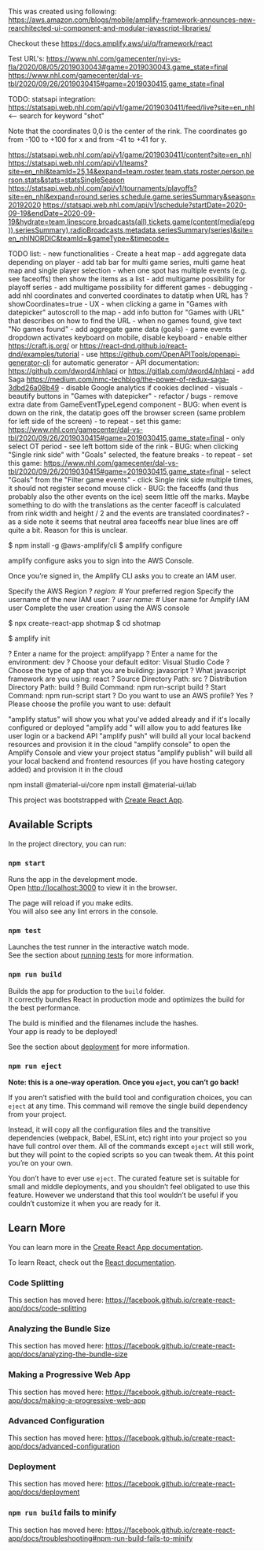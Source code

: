 This was created using following: https://aws.amazon.com/blogs/mobile/amplify-framework-announces-new-rearchitected-ui-component-and-modular-javascript-libraries/

Checkout these https://docs.amplify.aws/ui/q/framework/react


Test URL's: 
https://www.nhl.com/gamecenter/nyi-vs-fla/2020/08/05/2019030043#game=2019030043,game_state=final
https://www.nhl.com/gamecenter/dal-vs-tbl/2020/09/26/2019030415#game=2019030415,game_state=final

TODO:
statsapi integration:
https://statsapi.web.nhl.com/api/v1/game/2019030411/feed/live?site=en_nhl <-- search for keyword "shot"

Note that the coordinates 0,0 is the center of the rink. The coordinates go from -100 to +100 for x and from -41 to +41 for y.


https://statsapi.web.nhl.com/api/v1/game/2019030411/content?site=en_nhl
https://statsapi.web.nhl.com/api/v1/teams?site=en_nhl&teamId=25,14&expand=team.roster,team.stats,roster.person,person.stats&stats=statsSingleSeason
https://statsapi.web.nhl.com/api/v1/tournaments/playoffs?site=en_nhl&expand=round.series,schedule.game.seriesSummary&season=20192020
https://statsapi.web.nhl.com/api/v1/schedule?startDate=2020-09-19&endDate=2020-09-19&hydrate=team,linescore,broadcasts(all),tickets,game(content(media(epg)),seriesSummary),radioBroadcasts,metadata,seriesSummary(series)&site=en_nhlNORDIC&teamId=&gameType=&timecode=


TODO list:
    - new functionalities
        - Create a heat map
        - add aggregate data depending on player
        - add tab bar for multi game series, multi game heat map and single player selection
        - when one spot has multiple events (e.g. see faceoffs) then show the items as a list
        - add multigame possibility for playoff series
        - add multigame possibility for different games
        - debugging
            - add nhl coordinates and converted coordinates to datatip when URL has ?showCoordinates=true
        - UX
            - when clicking a game in "Games with datepicker" autoscroll to the map
            - add info button for "Games with URL" that describes on how to find the URL
            - when no games found, give text "No games found"
            - add aggregate game data (goals)
            - game events dropdown activates keyboard on mobile, disable keyboard
        - enable either https://craft.js.org/ or https://react-dnd.github.io/react-dnd/examples/tutorial
        - use https://github.com/OpenAPITools/openapi-generator-cli for automatic generator
        - API documentation: https://github.com/dword4/nhlapi or https://gitlab.com/dword4/nhlapi
        - add Saga https://medium.com/nmc-techblog/the-power-of-redux-saga-3dbd26a08b49
        - disable Google analytics if cookies declined
    - visuals
        - beautify buttons in "Games with datepicker"
    - refactor / bugs
        - remove extra date from GameEventTypeLegend component
        - BUG: when event is down on the rink, the datatip goes off the browser screen (same problem for left side of the screen)
            - to repeat 
                - set this game: https://www.nhl.com/gamecenter/dal-vs-tbl/2020/09/26/2019030415#game=2019030415,game_state=final
                - only select OT period
                - see left bottom side of the rink
        - BUG: when clicking "Single rink side" with "Goals" selected, the feature breaks
            - to repeat 
                - set this game: https://www.nhl.com/gamecenter/dal-vs-tbl/2020/09/26/2019030415#game=2019030415,game_state=final
                - select "Goals" from the "Filter game events"
                - click Single rink side multiple times, it should not register second mouse click
        - BUG: the faceoffs (and thus probably also the other events on the ice) seem little off the marks. Maybe something to do with the translations as the center faceoff is calculated from rink width and height / 2 and the events are translated coordinates?
            - as a side note it seems that neutral area faceoffs near blue lines are off quite a bit. Reason for this is unclear. 

$ npm install -g @aws-amplify/cli
$ amplify configure

amplify configure asks you to sign into the AWS Console.

Once you’re signed in, the Amplify CLI asks you to create an IAM user.

Specify the AWS Region ? 
*region*: # Your preferred region 
Specify the username of the new IAM user: ? 
*user name*: # User name for Amplify IAM user 
Complete the user creation using the AWS console


$ npx create-react-app shotmap
$ cd shotmap

$ amplify init 

? Enter a name for the project: amplifyapp 
? Enter a name for the environment: dev 
? Choose your default editor: Visual Studio Code 
? Choose the type of app that you are building: javascript 
? What javascript framework are you using: react 
? Source Directory Path: src 
? Distribution Directory Path: build 
? Build Command: npm run-script build 
? Start Command: npm run-script start 
? Do you want to use an AWS profile? Yes 
? Please choose the profile you want to use: default


"amplify status" will show you what you've added already and if it's locally configured or deployed
"amplify add <category>" will allow you to add features like user login or a backend API
"amplify push" will build all your local backend resources and provision it in the cloud
"amplify console" to open the Amplify Console and view your project status
"amplify publish" will build all your local backend and frontend resources (if you have hosting category added) and provision it in the cloud



npm install @material-ui/core
npm install @material-ui/lab


This project was bootstrapped with [Create React App](https://github.com/facebook/create-react-app).

## Available Scripts

In the project directory, you can run:

### `npm start`

Runs the app in the development mode.<br />
Open [http://localhost:3000](http://localhost:3000) to view it in the browser.

The page will reload if you make edits.<br />
You will also see any lint errors in the console.

### `npm test`

Launches the test runner in the interactive watch mode.<br />
See the section about [running tests](https://facebook.github.io/create-react-app/docs/running-tests) for more information.

### `npm run build`

Builds the app for production to the `build` folder.<br />
It correctly bundles React in production mode and optimizes the build for the best performance.

The build is minified and the filenames include the hashes.<br />
Your app is ready to be deployed!

See the section about [deployment](https://facebook.github.io/create-react-app/docs/deployment) for more information.

### `npm run eject`

**Note: this is a one-way operation. Once you `eject`, you can’t go back!**

If you aren’t satisfied with the build tool and configuration choices, you can `eject` at any time. This command will remove the single build dependency from your project.

Instead, it will copy all the configuration files and the transitive dependencies (webpack, Babel, ESLint, etc) right into your project so you have full control over them. All of the commands except `eject` will still work, but they will point to the copied scripts so you can tweak them. At this point you’re on your own.

You don’t have to ever use `eject`. The curated feature set is suitable for small and middle deployments, and you shouldn’t feel obligated to use this feature. However we understand that this tool wouldn’t be useful if you couldn’t customize it when you are ready for it.

## Learn More

You can learn more in the [Create React App documentation](https://facebook.github.io/create-react-app/docs/getting-started).

To learn React, check out the [React documentation](https://reactjs.org/).

### Code Splitting

This section has moved here: https://facebook.github.io/create-react-app/docs/code-splitting

### Analyzing the Bundle Size

This section has moved here: https://facebook.github.io/create-react-app/docs/analyzing-the-bundle-size

### Making a Progressive Web App

This section has moved here: https://facebook.github.io/create-react-app/docs/making-a-progressive-web-app

### Advanced Configuration

This section has moved here: https://facebook.github.io/create-react-app/docs/advanced-configuration

### Deployment

This section has moved here: https://facebook.github.io/create-react-app/docs/deployment

### `npm run build` fails to minify

This section has moved here: https://facebook.github.io/create-react-app/docs/troubleshooting#npm-run-build-fails-to-minify
